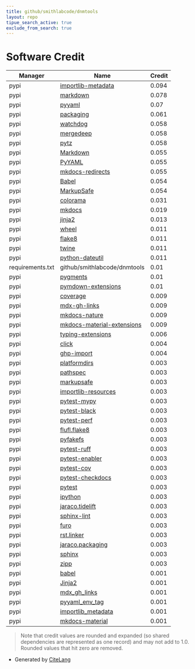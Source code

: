 ```yaml
---
title: github/smithlabcode/dnmtools
layout: repo
tipue_search_active: true
exclude_from_search: true
---
```

# Software Credit

|Manager|Name|Credit|
|-------|----|------|
|pypi|[importlib-metadata](https://pypi.org/project/importlib-metadata)|0.094|
|pypi|[markdown](https://pypi.org/project/markdown)|0.078|
|pypi|[pyyaml](https://pyyaml.org/)|0.07|
|pypi|[packaging](https://packaging.pypa.io/)|0.061|
|pypi|[watchdog](https://github.com/gorakhargosh/watchdog)|0.058|
|pypi|[mergedeep](https://github.com/clarketm/mergedeep)|0.058|
|pypi|[pytz](https://pypi.org/project/pytz)|0.058|
|pypi|[Markdown](https://Python-Markdown.github.io/)|0.055|
|pypi|[PyYAML](https://pyyaml.org/)|0.055|
|pypi|[mkdocs-redirects](https://github.com/datarobot/mkdocs-redirects)|0.055|
|pypi|[Babel](http://babel.pocoo.org/)|0.054|
|pypi|[MarkupSafe](https://palletsprojects.com/p/markupsafe/)|0.054|
|pypi|[colorama](https://pypi.org/project/colorama)|0.031|
|pypi|[mkdocs](https://www.mkdocs.org)|0.019|
|pypi|[jinja2](https://palletsprojects.com/p/jinja/)|0.013|
|pypi|[wheel](https://pypi.org/project/wheel)|0.011|
|pypi|[flake8](https://pypi.org/project/flake8)|0.011|
|pypi|[twine](https://pypi.org/project/twine)|0.011|
|pypi|[python-dateutil](https://pypi.org/project/python-dateutil)|0.011|
|requirements.txt|github/smithlabcode/dnmtools|0.01|
|pypi|[pygments](https://pygments.org)|0.01|
|pypi|[pymdown-extensions](https://github.com/facelessuser/pymdown-extensions)|0.01|
|pypi|[coverage](https://pypi.org/project/coverage)|0.009|
|pypi|[mdx-gh-links](https://pypi.org/project/mdx-gh-links)|0.009|
|pypi|[mkdocs-nature](https://pypi.org/project/mkdocs-nature)|0.009|
|pypi|[mkdocs-material-extensions](https://pypi.org/project/mkdocs-material-extensions)|0.009|
|pypi|[typing-extensions](https://typing.readthedocs.io/)|0.006|
|pypi|[click](https://palletsprojects.com/p/click/)|0.004|
|pypi|[ghp-import](https://github.com/c-w/ghp-import)|0.004|
|pypi|[platformdirs](https://github.com/platformdirs/platformdirs)|0.003|
|pypi|[pathspec](https://pypi.org/project/pathspec)|0.003|
|pypi|[markupsafe](https://pypi.org/project/markupsafe)|0.003|
|pypi|[importlib-resources](https://pypi.org/project/importlib-resources)|0.003|
|pypi|[pytest-mypy](https://pypi.org/project/pytest-mypy)|0.003|
|pypi|[pytest-black](https://pypi.org/project/pytest-black)|0.003|
|pypi|[pytest-perf](https://pypi.org/project/pytest-perf)|0.003|
|pypi|[flufl.flake8](https://pypi.org/project/flufl.flake8)|0.003|
|pypi|[pyfakefs](https://pypi.org/project/pyfakefs)|0.003|
|pypi|[pytest-ruff](https://pypi.org/project/pytest-ruff)|0.003|
|pypi|[pytest-enabler](https://pypi.org/project/pytest-enabler)|0.003|
|pypi|[pytest-cov](https://pypi.org/project/pytest-cov)|0.003|
|pypi|[pytest-checkdocs](https://pypi.org/project/pytest-checkdocs)|0.003|
|pypi|[pytest](https://pypi.org/project/pytest)|0.003|
|pypi|[ipython](https://pypi.org/project/ipython)|0.003|
|pypi|[jaraco.tidelift](https://pypi.org/project/jaraco.tidelift)|0.003|
|pypi|[sphinx-lint](https://pypi.org/project/sphinx-lint)|0.003|
|pypi|[furo](https://pypi.org/project/furo)|0.003|
|pypi|[rst.linker](https://pypi.org/project/rst.linker)|0.003|
|pypi|[jaraco.packaging](https://pypi.org/project/jaraco.packaging)|0.003|
|pypi|[sphinx](https://pypi.org/project/sphinx)|0.003|
|pypi|[zipp](https://pypi.org/project/zipp)|0.003|
|pypi|[babel](https://babel.pocoo.org/)|0.001|
|pypi|[Jinja2](https://palletsprojects.com/p/jinja/)|0.001|
|pypi|[mdx_gh_links](https://pypi.org/project/mdx-gh-links/)|0.001|
|pypi|[pyyaml_env_tag](https://github.com/waylan/pyyaml-env-tag)|0.001|
|pypi|[importlib_metadata](https://github.com/python/importlib_metadata)|0.001|
|pypi|[mkdocs-material](https://squidfunk.github.io/mkdocs-material/)|0.001|


> Note that credit values are rounded and expanded (so shared dependencies are represented as one record) and may not add to 1.0. Rounded values that hit zero are removed.


- Generated by [CiteLang](https://github.com/vsoch/citelang)

